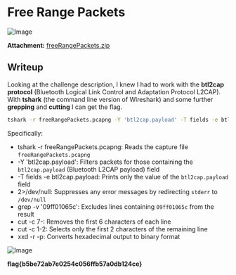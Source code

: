 # Free Range Packets
![Image](https://github.com/user-attachments/assets/ca491d84-43ca-433c-a686-324326f494f3)

**Attachment:** [freeRangePackets.zip](https://github.com/user-attachments/files/19052067/freeRangePackets.zip)

## Writeup

Looking at the challenge description, I knew I had to work with the **btl2cap protocol** (Bluetooth Logical Link Control and Adaptation Protocol L2CAP).  
With **tshark** (the command line version of Wireshark) and some further **grepping** and **cutting** I can get the flag.

```bash
tshark -r freeRangePackets.pcapng -Y 'btl2cap.payload' -T fields -e btl2cap.payload 2>/dev/null | grep -v '09ff01065c' | cut -c 7- | cut -c 1-2 | xxd -r -p
```

Specifically:

- tshark -r freeRangePackets.pcapng: Reads the capture file `freeRangePackets.pcapng`
- -Y 'btl2cap.payload': Filters packets for those containing the `btl2cap.payload` (Bluetooth L2CAP payload) field
- -T fields -e btl2cap.payload: Prints only the value of the `btl2cap.payload` field
- 2>/dev/null: Suppresses any error messages by redirecting `stderr` to `/dev/null`
- grep -v '09ff01065c': Excludes lines containing `09ff01065c` from the result
- cut -c 7-: Removes the first 6 characters of each line
- cut -c 1-2: Selects only the first 2 characters of the remaining line
- xxd -r -p: Converts hexadecimal output to binary format

![Image](https://github.com/user-attachments/assets/a7cb61b8-c469-4a04-a1a3-147266bd72b0)

**flag{b5be72ab7e0254c056ffb57a0db124ce}**
